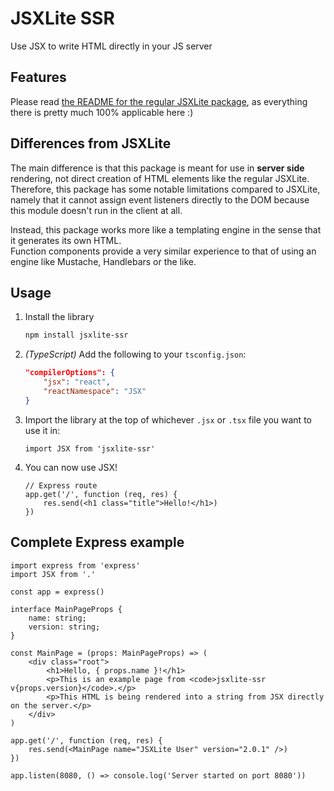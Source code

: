 # JSXLite SSR
Use JSX to write HTML directly in your JS server

## Features
Please read [the README for the regular JSXLite package](https://github.com/spaceface777/JSXLite#readme), as everything there is pretty much 100% applicable here :)

## Differences from JSXLite
The main difference is that this package is meant for use in **server side** rendering, not direct creation of HTML elements like the regular JSXLite. Therefore, this package has some notable limitations compared to JSXLite, namely that it cannot assign event listeners directly to the DOM because this module doesn't run in the client at all.

Instead, this package works more like a templating engine in the sense that it generates its own HTML.  
Function components provide a very similar experience to that of using an engine like Mustache, Handlebars or the like. 

## Usage
1. Install the library
    ```sh
    npm install jsxlite-ssr
    ```

2. *(TypeScript)* Add the following to your `tsconfig.json`: 
    ```json
    "compilerOptions": {
        "jsx": "react",
        "reactNamespace": "JSX"
    }
    ```

3. Import the library at the top of whichever `.jsx` or `.tsx` file you want to use it in:
    ```tsx
    import JSX from 'jsxlite-ssr'
    ```

4. You can now use JSX!
    ```tsx
    // Express route
    app.get('/', function (req, res) {
        res.send(<h1 class="title">Hello!</h1>)
    })
    ```

## Complete Express example

```tsx
import express from 'express'
import JSX from '.'

const app = express()

interface MainPageProps {
    name: string;
    version: string;
}

const MainPage = (props: MainPageProps) => (
    <div class="root">
        <h1>Hello, { props.name }!</h1>
        <p>This is an example page from <code>jsxlite-ssr v{props.version}</code>.</p>
        <p>This HTML is being rendered into a string from JSX directly on the server.</p>
    </div>
)

app.get('/', function (req, res) {
    res.send(<MainPage name="JSXLite User" version="2.0.1" />)
})

app.listen(8080, () => console.log('Server started on port 8080'))
```